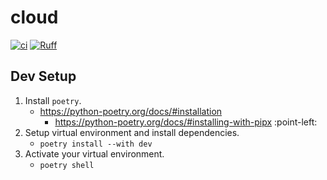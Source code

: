 # cloud
[![ci](https://github.com/great-expectations/cloud/actions/workflows/ci.yaml/badge.svg)](https://github.com/great-expectations/cloud/actions/workflows/ci.yaml?query=branch%3Adevelop)
[![Ruff](https://img.shields.io/endpoint?url=https://raw.githubusercontent.com/charliermarsh/ruff/main/assets/badge/v2.json)](https://github.com/astral-sh/ruff)

## Dev Setup

1. Install `poetry`.
    * https://python-poetry.org/docs/#installation
        * https://python-poetry.org/docs/#installing-with-pipx :point-left:
2. Setup virtual environment and install dependencies.
    * `poetry install --with dev`
3. Activate your virtual environment.
    * `poetry shell`
